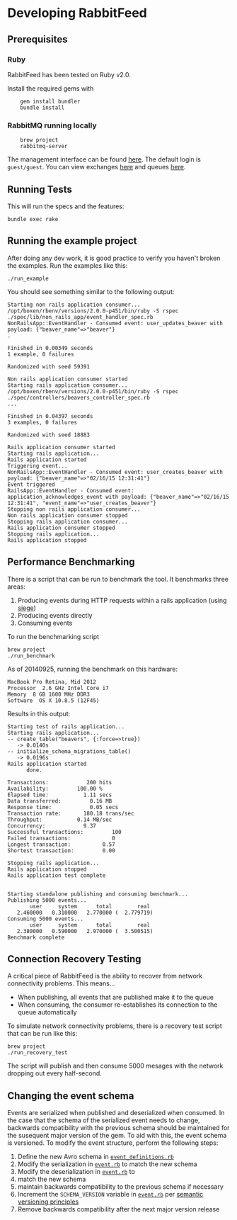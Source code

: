 # Developing RabbitFeed

## Prerequisites

### Ruby

RabbitFeed has been tested on Ruby v2.0.

Install the required gems with

        gem install bundler
        bundle install

### RabbitMQ running locally

        brew project
        rabbitmq-server

The management interface can be found [here](http://localhost:15672/). The default login is `guest/guest`. You can view exchanges [here](http://localhost:15672/#/exchanges) and queues [here](http://localhost:15672/#/queues).


## Running Tests

This will run the specs and the features:

    bundle exec rake

## Running the example project

After doing any dev work, it is good practice to verify you haven't broken the examples. Run the examples like this:

    ./run_example

You should see something similar to the following output:

    Starting non rails application consumer...
    /opt/boxen/rbenv/versions/2.0.0-p451/bin/ruby -S rspec ./spec/lib/non_rails_app/event_handler_spec.rb
    NonRailsApp::EventHandler - Consumed event: user_updates_beaver with payload: {"beaver_name"=>"beaver"}
    .

    Finished in 0.00349 seconds
    1 example, 0 failures

    Randomized with seed 59391

    Non rails application consumer started
    Starting rails application consumer...
    /opt/boxen/rbenv/versions/2.0.0-p451/bin/ruby -S rspec ./spec/controllers/beavers_controller_spec.rb
    ...

    Finished in 0.04397 seconds
    3 examples, 0 failures

    Randomized with seed 18883

    Rails application consumer started
    Starting rails application...
    Rails application started
    Triggering event...
    NonRailsApp::EventHandler - Consumed event: user_creates_beaver with payload: {"beaver_name"=>"02/16/15 12:31:41"}
    Event triggered
    RailsApp::EventHandler - Consumed event: application_acknowledges_event with payload: {"beaver_name"=>"02/16/15 12:31:41", "event_name"=>"user_creates_beaver"}
    Stopping non rails application consumer...
    Non rails application consumer stopped
    Stopping rails application consumer...
    Rails application consumer stopped
    Stopping rails application...
    Rails application stopped

## Performance Benchmarking

There is a script that can be run to benchmark the tool. It benchmarks three areas:

1. Producing events during HTTP requests within a rails application (using [siege](http://www.joedog.org/siege-home/))
2. Producing events directly
3. Consuming events

To run the benchmarking script

    brew project
    ./run_benchmark

As of 20140925, running the benchmark on this hardware:

    MacBook Pro Retina, Mid 2012
    Processor  2.6 GHz Intel Core i7
    Memory  8 GB 1600 MHz DDR3
    Software  OS X 10.8.5 (12F45)

Results in this output:

    Starting test of rails application...
    Starting rails application...
    -- create_table("beavers", {:force=>true})
       -> 0.0140s
    -- initialize_schema_migrations_table()
       -> 0.0196s
    Rails application started
          done.

    Transactions:            200 hits
    Availability:         100.00 %
    Elapsed time:           1.11 secs
    Data transferred:         0.16 MB
    Response time:            0.05 secs
    Transaction rate:       180.18 trans/sec
    Throughput:           0.14 MB/sec
    Concurrency:            9.37
    Successful transactions:         100
    Failed transactions:             0
    Longest transaction:          0.57
    Shortest transaction:         0.00

    Stopping rails application...
    Rails application stopped
    Rails application test complete


    Starting standalone publishing and consuming benchmark...
    Publishing 5000 events...
           user     system      total        real
       2.460000   0.310000   2.770000 (  2.779719)
    Consuming 5000 events...
           user     system      total        real
       2.380000   0.590000   2.970000 (  3.500515)
    Benchmark complete

## Connection Recovery Testing

A critical piece of RabbitFeed is the ability to recover from network connectivity problems. This means...

* When publishing, all events that are published make it to the queue
* When consuming, the consumer re-establishes its connection to the queue automatically

To simulate network connectivity problems, there is a recovery test script that can be run like this:

    brew project
    ./run_recovery_test

The script will publish and then consume 5000 mesages with the network dropping out every half-second.

## Changing the event schema

Events are serialized when published and deserialized when consumed. In the case that the schema of the serialized event needs to change, backwards compatibility with the previous schema should be maintained for the susequent major version of the gem. To aid with this, the event schema is versioned. To modify the event structure, perform the following steps:

1. Define the new Avro schema in [`event_definitions.rb`](https://github.com/simplybusiness/rabbit_feed/blob/master/lib/rabbit_feed/event_definitions.rb)
1. Modify the serialization in [`event.rb`](https://github.com/simplybusiness/rabbit_feed/blob/master/lib/rabbit_feed/event.rb) to match the new schema
1. Modify the deserialization in [`event.rb`](https://github.com/simplybusiness/rabbit_feed/blob/master/lib/rabbit_feed/event.rb) to
  1. match the new schema
  1. maintain backwards compatibility to the previous schema if necessary
1. Increment the `SCHEMA_VERSION` variable in [`event.rb`](https://github.com/simplybusiness/rabbit_feed/blob/master/lib/rabbit_feed/event.rb) per [semantic versioning principles](http://semver.org/)
1. Remove backwards compatibility after the next major version release
